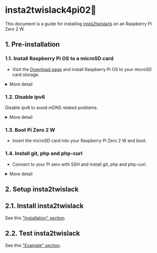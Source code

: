 # insta2twislack4pi02🐢
This document is a guide for installing [insta2twislack](https://github.com/tmatsumor/insta2twislack) on an Raspberry Pi Zero 2 W.

## 1. Pre-installation

### 1.1. Install Raspberry Pi OS to a microSD card 
- Visit the [Download page](https://www.raspberrypi.com/software/) and install Raspberry Pi OS to your microSD card storage. 


<details>
<summary>More detail</summary>

## 1.1.1. Device, OS, and Storage
- Select "Raspberry Pi Zero2 W" device and your microSD card.

![image](https://github.com/tmatsumor/insta2twislack4pi02/assets/129941863/5fe085e0-c9e0-4b5b-8de4-491f5f8f3cf7)

- Click "Raspberry Pi OS (other)" and select "Raspberry Pi OS Lite(64-bit)".

![image](https://github.com/tmatsumor/insta2twislack4pi02/assets/129941863/1831ed0f-632b-4204-b680-5e4a95e14a20)

# 1.1.2. OS customization settings

- Click Next button.
- Then click EDIT SETTING button.

![image](https://github.com/tmatsumor/insta2twislack4pi02/assets/129941863/d9bf3f33-8671-4dcd-a5e0-b5fd1da24802)

- You can preconfigure the username and password, Wi-Fi settings.

![image](https://github.com/tmatsumor/insta2twislack4pi02/assets/129941863/67a8427e-9694-4711-bbd7-d845ac463ba4)

- Click "SERVICES" Tab.
- Click "Allow public-key authentication only" radio button.
- Click "RUN SSH-KEYGEN" button. 

![image](https://github.com/tmatsumor/insta2twislack4pi02/assets/129941863/441217b8-fdf2-49e8-a1e0-0d6e5b3fd7e2)

### 1.1.3. Write
- Click "SAVE" button on the OS Customisation dialog.
- Click "YES" button on the Use OS Customisation dialog.
- The writing process will begin.

![image](https://github.com/tmatsumor/insta2twislack4pi02/assets/129941863/3cff1173-aa4a-477b-afdb-047de6569f48)
</details>

### 1.2. Disable ipv6
Disable ipv6 to avoid mDNS related problems.
<details>
<summary>More detail</summary>
  
### 1.2.1. Open cmdline.txt file
  
- Eject the microSD card from your computer.
- Inject the sd card again.
- Open cmdline.txt file.
  
![image](https://github.com/tmatsumor/insta2twislack4pi02/assets/129941863/eee3790b-dc95-497c-83b7-cf11037ee74a)

### 1.2.2. Add "ipv6.disable=1" 

- Add "ipv6.disable=1" to the end of the line with a white space separator.
- Save the file.

![image](https://github.com/tmatsumor/insta2twislack4pi02/assets/129941863/218774fd-2507-49e3-8322-4ad423fbdadb)

</details>

### 1.3. Boot Pi Zero 2 W
- Insert the microSD card into your Raspberry Pi Zero 2 W and boot.

### 1.4. Install git, php and php-curl
- Connect to your Pi zero with SSH and install git, php and php-curl.
<details>
<summary>More detail</summary>

### 1.4.1. Connect to your Pi zero with SSH

- Open Power Shell on Windows and type the command below.
```
ssh _username_@raspberrypi.local
```

### 1.4.2. install git, php and php-curl

- Type the command below.

```
sudo apt-get update
sudo apt-get upgrade -y
sudo apt-get install -y git
sudo apt-get install -y php
sudo apt-get install -y php-curl
```
</details>

## 2. Setup insta2twislack

## 2.1. Install insta2twislack

See this ["Installation" section](https://github.com/tmatsumor/insta2twislack).

## 2.2. Test insta2twislack

See this ["Example" section](https://github.com/tmatsumor/insta2twislack).


